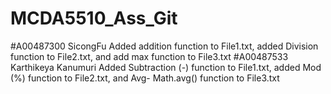 # MCDA5510_Ass_Git
#A00487300 SicongFu Added addition function to File1.txt, added Division function to File2.txt, and add max function to File3.txt
#A00487533 Karthikeya Kanumuri Added Subtraction (-) function to File1.txt, added Mod (%) function to File2.txt, and Avg- Math.avg() function to File3.txt
